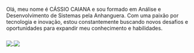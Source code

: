 Olá, meu nome é CÁSSIO CAIANA e sou formado em Análise e Desenvolvimento de Sistemas pela Anhanguera. Com uma paixão por tecnologia e inovação, estou constantemente buscando novos desafios e oportunidades para expandir meu conhecimento e habilidades.


###

<div>
  <a href="https://github.com/cassiocaiana89" >
    <a href="https://github.com/anuraghazra/github-readme-stats">
  <img align="center" src="https://github-readme-stats.vercel.app/api/pin/?username=anuraghazra&repo=github-readme-stats" />
</a>
<a href="https://github.com/anuraghazra/convoychat">
  <img align="center" src="https://github-readme-stats.vercel.app/api/pin/?username=anuraghazra&repo=convoychat" />
</a>
</div>





